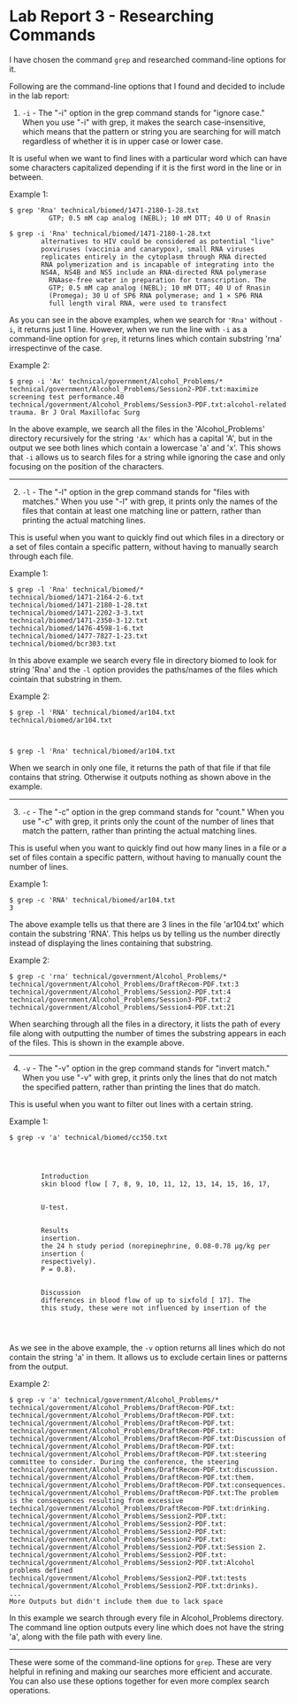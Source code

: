 # Lab Report 3 - Researching Commands

I have chosen the command `grep` and researched command-line options for it.

Following are the command-line options that I found and decided to include in the lab report:
1. `-i` - The "-i" option in the grep command stands for "ignore case." When you use "-i" with grep, it makes the search case-insensitive, which means that the pattern or string you are searching for will match regardless of whether it is in upper case or lower case.

It is useful when we want to find lines with a particular word which can have some characters capitalized depending if it is the first word in the line or in between.

Example 1:
```
$ grep 'Rna' technical/biomed/1471-2180-1-28.txt
          GTP; 0.5 mM cap analog (NEBL); 10 mM DTT; 40 U of Rnasin
          
$ grep -i 'Rna' technical/biomed/1471-2180-1-28.txt
        alternatives to HIV could be considered as potential "live"
        poxviruses (vaccinia and canarypox), small RNA viruses
        replicates entirely in the cytoplasm through RNA directed
        RNA polymerization and is incapable of integrating into the
        NS4A, NS4B and NS5 include an RNA-directed RNA polymerase
          RNAase-free water in preparation for transcription. The
          GTP; 0.5 mM cap analog (NEBL); 10 mM DTT; 40 U of Rnasin
          (Promega); 30 U of SP6 RNA polymerase; and 1 × SP6 RNA
          full length viral RNA, were used to transfect
```
As you can see in the above examples, when we search for `'Rna'` without `-i`, it returns just 1 line. However, when we run the line with `-i` as a command-line option for `grep`, it returns lines which contain substring 'rna' irrespectinve of the case. 

Example 2:
```
$ grep -i 'Ax' technical/government/Alcohol_Problems/*
technical/government/Alcohol_Problems/Session2-PDF.txt:maximize screening test performance.40
technical/government/Alcohol_Problems/Session3-PDF.txt:alcohol-related trauma. Br J Oral Maxillofac Surg
```
In the above example, we search all the files in the 'Alcohol_Problems' directory recursively for the string `'Ax'` which has a capital 'A', but in the output we see both lines which contain a lowercase 'a' and 'x'. This shows that `-i` allows us to search files for a string while ignoring the case and only focusing on the position of the characters.

***

2. `-l` - The "-l" option in the grep command stands for "files with matches." When you use "-l" with grep, it prints only the names of the files that contain at least one matching line or pattern, rather than printing the actual matching lines.

This is useful when you want to quickly find out which files in a directory or a set of files contain a specific pattern, without having to manually search through each file.

Example 1:
```
$ grep -l 'Rna' technical/biomed/*
technical/biomed/1471-2164-2-6.txt
technical/biomed/1471-2180-1-28.txt
technical/biomed/1471-2202-3-3.txt
technical/biomed/1471-2350-3-12.txt
technical/biomed/1476-4598-1-6.txt
technical/biomed/1477-7827-1-23.txt
technical/biomed/bcr303.txt
```
In this above example we search every file in directory biomed to look for string 'Rna' and the `-l` option provides the paths/names of the files which cointain that substring in them.

Example 2:
```
$ grep -l 'RNA' technical/biomed/ar104.txt
technical/biomed/ar104.txt



$ grep -l 'Rna' technical/biomed/ar104.txt

```
When we search in only one file, it returns the path of that file if that file contains that string. Otherwise it outputs nothing as shown above in the example.

***

3. `-c` - The "-c" option in the grep command stands for "count." When you use "-c" with grep, it prints only the count of the number of lines that match the pattern, rather than printing the actual matching lines.

This is useful when you want to quickly find out how many lines in a file or a set of files contain a specific pattern, without having to manually count the number of lines.

Example 1:
```
$ grep -c 'RNA' technical/biomed/ar104.txt
3
```
The above example tells us that there are 3 lines in the file 'ar104.txt' which contain the substring 'RNA'. This helps us by telling us the number directly instead of displaying the lines containing that substring.

Example 2:
```
$ grep -c 'rna' technical/government/Alcohol_Problems/*
technical/government/Alcohol_Problems/DraftRecom-PDF.txt:3
technical/government/Alcohol_Problems/Session2-PDF.txt:4
technical/government/Alcohol_Problems/Session3-PDF.txt:2
technical/government/Alcohol_Problems/Session4-PDF.txt:21
```
When searching through all the files in a directory, it lists the path of every file along with outputting the number of times the substring appears in each of the files. This is shown in the example above.

***

4. `-v` - The "-v" option in the grep command stands for "invert match." When you use "-v" with grep, it prints only the lines that do not match the specified pattern, rather than printing the lines that do match.

This is useful when you want to filter out lines with a certain string. 

Example 1:
```
$ grep -v 'a' technical/biomed/cc350.txt




        Introduction
        skin blood flow [ 7, 8, 9, 10, 11, 12, 13, 14, 15, 16, 17,


        U-test.


        Results
        insertion.
        the 24 h study period (norepinephrine, 0.08-0.78 μg/kg per
        insertion (
        respectively).
        P = 0.8).
      

        Discussion
        differences in blood flow of up to sixfold [ 17]. The
        this study, these were not influenced by insertion of the




```
As we see in the above example, the `-v` option returns all lines which do not contain the string 'a' in them. It allows us to exclude certain lines or patterns from the output. 

Example 2:
```
$ grep -v 'a' technical/government/Alcohol_Problems/*
technical/government/Alcohol_Problems/DraftRecom-PDF.txt:
technical/government/Alcohol_Problems/DraftRecom-PDF.txt:
technical/government/Alcohol_Problems/DraftRecom-PDF.txt:
technical/government/Alcohol_Problems/DraftRecom-PDF.txt:
technical/government/Alcohol_Problems/DraftRecom-PDF.txt:Discussion of
technical/government/Alcohol_Problems/DraftRecom-PDF.txt:
technical/government/Alcohol_Problems/DraftRecom-PDF.txt:steering committee to consider. During the conference, the steering
technical/government/Alcohol_Problems/DraftRecom-PDF.txt:discussion.
technical/government/Alcohol_Problems/DraftRecom-PDF.txt:them.
technical/government/Alcohol_Problems/DraftRecom-PDF.txt:consequences.
technical/government/Alcohol_Problems/DraftRecom-PDF.txt:The problem is the consequences resulting from excessive
technical/government/Alcohol_Problems/DraftRecom-PDF.txt:drinking.
technical/government/Alcohol_Problems/Session2-PDF.txt:
technical/government/Alcohol_Problems/Session2-PDF.txt:
technical/government/Alcohol_Problems/Session2-PDF.txt:
technical/government/Alcohol_Problems/Session2-PDF.txt:
technical/government/Alcohol_Problems/Session2-PDF.txt:Session 2.
technical/government/Alcohol_Problems/Session2-PDF.txt:
technical/government/Alcohol_Problems/Session2-PDF.txt:Alcohol problems defined
technical/government/Alcohol_Problems/Session2-PDF.txt:tests
technical/government/Alcohol_Problems/Session2-PDF.txt:drinks).
...
More Outputs but didn't include them due to lack space
```
In this example we search through every file in Alcohol_Problems directory. The command line option outputs every line which does not have the string 'a', along with the file path with every line.

***

These were some of the command-line options for `grep`. These are very helpful in refining and making our searches more efficient and accurate. You can also use these options together for even more complex search operations.
